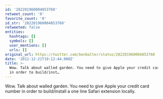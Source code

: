 ```yaml
---
id: '282201960004853760'
retweet_count: '0'
favorite_count: '0'
id_str: '282201960004853760'
retweeted: false
entities:
  hashtags: []
  symbols: []
  user_mentions: []
  urls: []
original_url: https://twitter.com/benbalter/status/282201960004853760
date: '2012-12-21T19:12:44.000Z'
title: >-
  Wow. Talk about walled garden. You need to give Apple your credit card number
  in order to build/inst…
---
```


Wow. Talk about walled garden. You need to give Apple your credit card number in order to build/install a one line Safari extension locally.